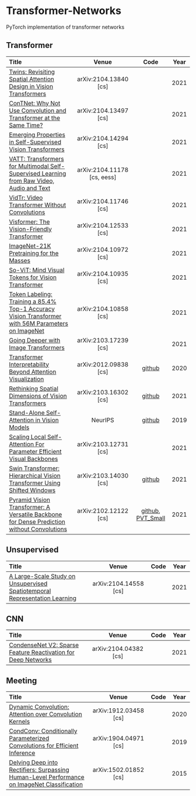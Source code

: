 # Transformer-Networks

PyTorch implementation of transformer networks

## Transformer
|  Title  |   Venue  |Code|Year|
|:--------|:--------:|:--------:|:--------:|
| [Twins: Revisiting Spatial Attention Design in Vision Transformers](http://arxiv.org/abs/2104.13840) | arXiv:2104.13840 [cs] |  | 2021 |
| [ConTNet: Why Not Use Convolution and Transformer at the Same Time?](http://arxiv.org/abs/2104.13497) | arXiv:2104.13497 [cs] |  | 2021 |
| [Emerging Properties in Self-Supervised Vision Transformers](http://arxiv.org/abs/2104.14294) | arXiv:2104.14294 [cs] |  | 2021 |
| [VATT: Transformers for Multimodal Self-Supervised Learning from Raw Video, Audio and Text](http://arxiv.org/abs/2104.11178) | arXiv:2104.11178 [cs, eess] |  | 2021 |
| [VidTr: Video Transformer Without Convolutions](http://arxiv.org/abs/2104.11746) | arXiv:2104.11746 [cs] |  | 2021 |
| [Visformer: The Vision-Friendly Transformer](http://arxiv.org/abs/2104.12533) | arXiv:2104.12533 [cs] |  | 2021 |
| [ImageNet-21K Pretraining for the Masses](http://arxiv.org/abs/2104.10972) | arXiv:2104.10972 [cs] |  | 2021 |
| [So-ViT: Mind Visual Tokens for Vision Transformer](http://arxiv.org/abs/2104.10935) | arXiv:2104.10935 [cs] |  | 2021 |
| [Token Labeling: Training a 85.4% Top-1 Accuracy Vision Transformer with 56M Parameters on ImageNet](http://arxiv.org/abs/2104.10858) | arXiv:2104.10858 [cs] |  | 2021 |
| [Going Deeper with Image Transformers](http://arxiv.org/abs/2103.17239) | arXiv:2103.17239 [cs] |  | 2021 |
| [Transformer Interpretability Beyond Attention Visualization](http://arxiv.org/abs/2012.09838) | arXiv:2012.09838 [cs] | [github](https://github.com/hila-chefer/Transformer-Explainability) | 2020 |
| [Rethinking Spatial Dimensions of Vision Transformers](http://arxiv.org/abs/2103.16302) | arXiv:2103.16302 [cs] | [github](https://github.com/naver-ai/pit) | 2021 |
| [Stand-Alone Self-Attention in Vision Models](http://arxiv.org/abs/1906.05909) | NeurIPS | [github](https://github.com/leaderj1001/Stand-Alone-Self-Attention) | 2019 |
| [Scaling Local Self-Attention For Parameter Efficient Visual Backbones](http://arxiv.org/abs/2103.12731) | arXiv:2103.12731 [cs] |  | 2021 |
| [Swin Transformer: Hierarchical Vision Transformer Using Shifted Windows](http://arxiv.org/abs/2103.14030) | arXiv:2103.14030 [cs] | [github](https://github.com/microsoft/Swin-Transformer) | 2021 |
| [Pyramid Vision Transformer: A Versatile Backbone for Dense Prediction without Convolutions](http://arxiv.org/abs/2102.12122) | arXiv:2102.12122 [cs] | [github](https://github.com/whai362/PVT), [PVT_Small](exp/PVT/pvt.py) | 2021 |

## Unsupervised
|  Title  |   Venue  |Code|Year|
|:--------|:--------:|:--------:|:--------:|
| [A Large-Scale Study on Unsupervised Spatiotemporal Representation Learning](http://arxiv.org/abs/2104.14558) | arXiv:2104.14558 [cs] |  | 2021 |

## CNN
|  Title  |   Venue  |Code|Year|
|:--------|:--------:|:--------:|:--------:|
| [CondenseNet V2: Sparse Feature Reactivation for Deep Networks](http://arxiv.org/abs/2104.04382) | arXiv:2104.04382 [cs] |  | 2021 |


## Meeting
|  Title  |   Venue  |Code|Year|
|:--------|:--------:|:--------:|:--------:|
| [Dynamic Convolution: Attention over Convolution Kernels](http://arxiv.org/abs/1912.03458) | arXiv:1912.03458 [cs] |  | 2020 |
| [CondConv: Conditionally Parameterized Convolutions for Efficient Inference](http://arxiv.org/abs/1904.04971) | arXiv:1904.04971 [cs] |  | 2019 |
| [Delving Deep into Rectifiers: Surpassing Human-Level Performance on ImageNet Classification](http://arxiv.org/abs/1502.01852) | arXiv:1502.01852 [cs] |  | 2015 |



